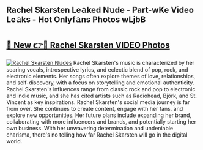 ## Rachel Skarsten Le𝚊ked N𝚞de - Part-wKe Video Le𝚊ks - Hot Onlyf𝚊ns Photos wLjbB

# <h2><a href="http://ab38258.deff.icu/?id=Rachel+Skarsten">🔗 New 👉🔴 Rachel Skarsten VIDEO Photos</a></h2>

[![Rachel Skarsten N𝚞des](https://i.imgur.com/rIISA9y.gif)](http://ab38258.deff.icu/?id=Rachel+Skarsten)
Rachel Skarsten's music is characterized by her soaring vocals, introspective lyrics, and eclectic blend of pop, rock, and electronic elements. Her songs often explore themes of love, relationships, and self-discovery, with a focus on storytelling and emotional authenticity. Rachel Skarsten's influences range from classic rock and pop to electronic and indie music, and she has cited artists such as Radiohead, Björk, and St. Vincent as key inspirations. Rachel Skarsten's social media journey is far from over. She continues to create content, engage with her fans, and explore new opportunities. Her future plans include expanding her brand, collaborating with more influencers and brands, and potentially starting her own business. With her unwavering determination and undeniable charisma, there's no telling how far Rachel Skarsten will go in the digital world.
